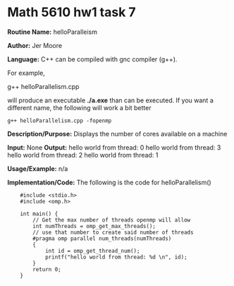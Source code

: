 # Math 5610 hw1 task 7
**Routine Name:**          helloParalleism 

**Author:** Jer Moore

**Language:** C++ can be compiled with gnc compiler (g++).

For example,

   g++ helloParallelism.cpp 

will produce an executable **./a.exe** than can be executed. If you want a different name, the following will work a bit
better

    g++ helloParallelism.cpp -fopenmp

**Description/Purpose:** Displays the number of cores available on a machine 

**Input:** None 
**Output:**
		hello world from thread: 0 
		hello world from thread: 3 
		hello world from thread: 2 
		hello world from thread: 1  

**Usage/Example:** n/a

**Implementation/Code:** The following is the code for helloParallelism()

		#include <stdio.h>
		#include <omp.h>

		int main() {
			// Get the max number of threads openmp will allow
			int numThreads = omp_get_max_threads();
			// use that number to create said number of threads
			#pragma omp parallel num_threads(numThreads) 
			{
				int id = omp_get_thread_num();
				printf("hello world from thread: %d \n", id);
			}
			return 0;
		}
